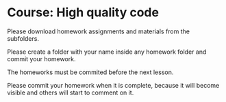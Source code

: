 # Course: High quality code

Please download homework assignments and materials from the subfolders.

Please create a folder with your name inside any homework folder and commit your homework.

The homeworks must be commited before the next lesson.

Please commit your homework when it is complete, because it will become visible and others will start to comment on it.




